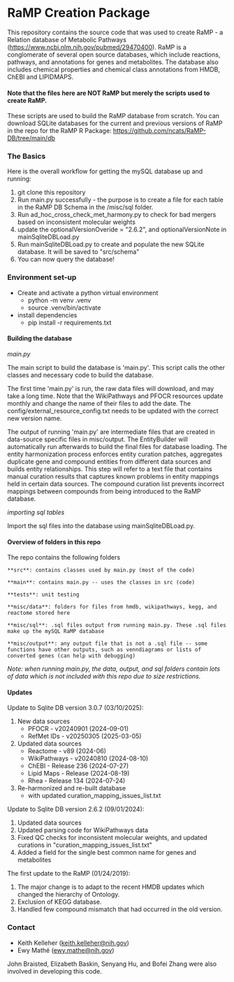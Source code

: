 # RaMP Creation Package #

This repository contains the source code that was used to create RaMP - a Relation database of Metabolic 
Pathways (https://www.ncbi.nlm.nih.gov/pubmed/29470400). RaMP is a conglomerate of several open source databases, 
which include reactions, pathways, and annotations for genes and metabolites. 
The database also includes chemical properties and chemical class annotations from HMDB, ChEBI and LIPIDMAPS.  

#### Note that the files here are NOT RaMP but merely the scripts used to create RaMP. ####

These scripts are used to build the RaMP database from scratch. 
You can download SQLite databases for the current and previous versions of RaMP in the repo for the RaMP R Package: https://github.com/ncats/RaMP-DB/tree/main/db

### The Basics ###
Here is the overall workflow for getting the mySQL database up and running:

  1. git clone this repository
  2. Run main.py successfully - the purpose is to create a file for each table in the RaMP DB Schema in the /misc/sql folder.
  3. Run ad_hoc_cross_check_met_harmony.py to check for bad mergers based on inconsistent molecular weights
  4. update the optionalVersionOveride = "2.6.2", and optionalVersionNote in mainSqliteDBLoad.py
  5. Run mainSqliteDBLoad.py to create and populate the new SQLite database. It will be saved to "src/schema"
  6. You can now query the database!

### Environment set-up ###
* Create and activate a python virtual environment 
  * python -m venv .venv
  * source .venv/bin/activate 
* install dependencies
  * pip install -r requirements.txt

#### Building the database ####
*main.py*

The main script to build the database is 'main.py'. This script calls the other classes and necessary code to 
build the database. 

The first time 'main.py' is run, the raw data files will download, and may take a long time. Note that the 
WikiPathways and PFOCR resources update monthly and change the name of their files to add the date.  The 
config/external_resource_config.txt needs to be updated with the correct new version name.

The output of running 'main.py' are intermediate files that are created in data-source specific files in 
misc/output. The EntityBuilder will automatically run afterwards to build the final files for database 
loading. The entity harmonization process enforces entity curation patches, aggregates duplicate gene and 
compound entities from different data sources and builds entity relationships. This step will refer to a text 
file that contains manual curation results that captures known problems in entity mappings held in certain 
data sources. The compound curation list prevents incorrect mappings between compounds from being introduced 
to the RaMP database. 

*importing sql tables*

Import the sql files into the database using mainSqliteDBLoad.py.

#### Overview of folders in this repo ####
The repo contains the following folders

    **src**: contains classes used by main.py (most of the code)

    **main**: contains main.py -- uses the classes in src (code)

    **tests**: unit testing

    **misc/data**: folders for files from hmdb, wikipathways, kegg, and reactome stored here

    **misc/sql**: .sql files output from running main.py. These .sql files make up the mySQL RaMP database

    **misc/output**: any output file that is not a .sql file -- some functions have other outputs, such as venndiagrams or lists of converted genes (can help with debugging)

*Note: when running main.py, the data, output, and sql folders contain lots of data which is not included with this repo due to size restrictions.*

#### Updates ####
Update to Sqlite DB version 3.0.7 (03/10/2025):
1. New data sources
   * PFOCR - v20240901 (2024-09-01)
   * RefMet IDs - v20250305 (2025-03-05)
2. Updated data sources 
   * Reactome - v89 (2024-06)
   * WikiPathways - v20240810 (2024-08-10)
   * ChEBI - Release 236 (2024-07-27)
   * Lipid Maps - Release (2024-08-19)
   * Rhea - Release 134 (2024-07-24)
3. Re-harmonized and re-built database
   * with updated curation_mapping_issues_list.txt


Update to Sqlite DB version 2.6.2 (09/01/2024):
1. Updated data sources
2. Updated parsing code for WikiPathways data
3. Fixed QC checks for inconsistent molecular weights, and updated curations in "curation_mapping_issues_list.txt"
4. Added a field for the single best common name for genes and metabolites


The first update to the RaMP (01/24/2019):

1. The major change is to adapt to the recent HMDB updates which changed the hierarchy of Ontology.
2. Exclusion of KEGG database.
3. Handled few compound mismatch that had occurred in the old version.

### Contact ###
* Keith Kelleher (keith.kelleher@nih.gov)
* Ewy Mathé (ewy.mathe@nih.gov)

John Braisted, Elizabeth Baskin, Senyang Hu, and Bofei Zhang were also involved in developing this code.
